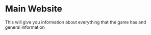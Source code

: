 # Main Website

This will give you information about everything that the game has and general information
